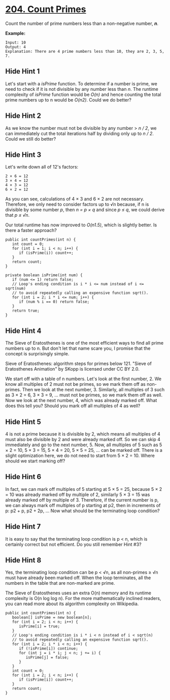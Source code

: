 # [204. Count Primes](https://leetcode.com/problems/count-primes/)

Count the number of prime numbers less than a non-negative number, **_n_**.

**Example:**

    Input: 10
    Output: 4
    Explanation: There are 4 prime numbers less than 10, they are 2, 3, 5, 7.

## Hide Hint 1

Let's start with a *isPrime* function. To determine if a number is prime, we need to check if it is not divisible by any number less than *n*. The runtime complexity of *isPrime* function would be *O(n)* and hence counting the total prime numbers up to n would be *O(n2)*. Could we do better?

## Hide Hint 2

As we know the number must not be divisible by any number > _n / 2_, we can immediately cut the total iterations half by dividing only up to _n / 2_. Could we still do better?

## Hide Hint 3

Let's write down all of 12's factors:

```
2 × 6 = 12
3 × 4 = 12
4 × 3 = 12
6 × 2 = 12
```

As you can see, calculations of 4 × 3 and 6 × 2 are not necessary. Therefore, we only need to consider factors up to _√n_ because, if n is divisible by some number _p_, then _n = p × q_ and since _p ≤ q_, we could derive that _p ≤ √n_.

Our total runtime has now improved to _O(n1.5)_, which is slightly better. Is there a faster approach?

```
public int countPrimes(int n) {
   int count = 0;
   for (int i = 1; i < n; i++) {
      if (isPrime(i)) count++;
   }
   return count;
}

private boolean isPrime(int num) {
   if (num <= 1) return false;
   // Loop's ending condition is i * i <= num instead of i <= sqrt(num)
   // to avoid repeatedly calling an expensive function sqrt().
   for (int i = 2; i * i <= num; i++) {
      if (num % i == 0) return false;
   }
   return true;
}
```

## Hide Hint 4

The Sieve of Eratosthenes is one of the most efficient ways to find all prime numbers up to n. But don't let that name scare you, I promise that the concept is surprisingly simple.

Sieve of Eratosthenes: algorithm steps for primes below 121. "Sieve of Eratosthenes Animation" by SKopp is licensed under CC BY 2.0.

We start off with a table of n numbers. Let's look at the first number, 2. We know all multiples of 2 must not be primes, so we mark them off as non-primes. Then we look at the next number, 3. Similarly, all multiples of 3 such as 3 × 2 = 6, 3 × 3 = 9, ... must not be primes, so we mark them off as well. Now we look at the next number, 4, which was already marked off. What does this tell you? Should you mark off all multiples of 4 as well?

## Hide Hint 5

4 is not a prime because it is divisible by 2, which means all multiples of 4 must also be divisible by 2 and were already marked off. So we can skip 4 immediately and go to the next number, 5. Now, all multiples of 5 such as 5 × 2 = 10, 5 × 3 = 15, 5 × 4 = 20, 5 × 5 = 25, ... can be marked off. There is a slight optimization here, we do not need to start from 5 × 2 = 10. Where should we start marking off?

## Hide Hint 6

In fact, we can mark off multiples of 5 starting at 5 × 5 = 25, because 5 × 2 = 10 was already marked off by multiple of 2, similarly 5 × 3 = 15 was already marked off by multiple of 3. Therefore, if the current number is p, we can always mark off multiples of p starting at p2, then in increments of p: p2 + p, p2 + 2p, ... Now what should be the terminating loop condition?

## Hide Hint 7

It is easy to say that the terminating loop condition is p < n, which is certainly correct but not efficient. Do you still remember Hint #3?

## Hide Hint 8

Yes, the terminating loop condition can be p < √n, as all non-primes ≥ √n must have already been marked off. When the loop terminates, all the numbers in the table that are non-marked are prime.

The Sieve of Eratosthenes uses an extra O(n) memory and its runtime complexity is O(n log log n). For the more mathematically inclined readers, you can read more about its algorithm complexity on Wikipedia.

```
public int countPrimes(int n) {
   boolean[] isPrime = new boolean[n];
   for (int i = 2; i < n; i++) {
      isPrime[i] = true;
   }
   // Loop's ending condition is i * i < n instead of i < sqrt(n)
   // to avoid repeatedly calling an expensive function sqrt().
   for (int i = 2; i * i < n; i++) {
      if (!isPrime[i]) continue;
      for (int j = i * i; j < n; j += i) {
         isPrime[j] = false;
      }
   }
   int count = 0;
   for (int i = 2; i < n; i++) {
      if (isPrime[i]) count++;
   }
   return count;
}
```
